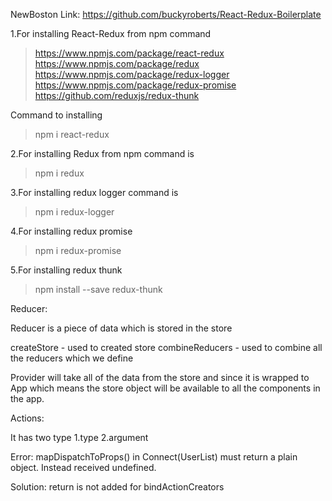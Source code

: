 NewBoston Link: https://github.com/buckyroberts/React-Redux-Boilerplate

1.For installing React-Redux from npm command

> https://www.npmjs.com/package/react-redux
  https://www.npmjs.com/package/redux
  https://www.npmjs.com/package/redux-logger
  https://www.npmjs.com/package/redux-promise
  https://github.com/reduxjs/redux-thunk

Command to installing

> npm i react-redux

2.For installing Redux from npm command is

> npm i redux

3.For installing redux logger command is

> npm i redux-logger

4.For installing redux promise

> npm i redux-promise

5.For installing redux thunk

> npm install --save redux-thunk

Reducer:

Reducer is a piece of data which is stored in the store

createStore - used to created store
combineReducers - used to combine all the reducers which we define

<Provider>
  <App />
</Provider>

Provider will take all of the data from the store and since it is wrapped to App which means the store object will be available to all the components in the app.

Actions:

It has two type
1.type
2.argument

Error:
mapDispatchToProps() in Connect(UserList) must return a plain object. Instead received undefined.

Solution:  return is not added for bindActionCreators
